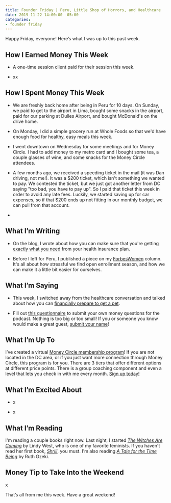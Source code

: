 ```yaml
---
title: Founder Friday | Peru, Little Shop of Horrors, and Healthcare
date: 2019-11-22 14:00:00 -05:00
categories:
- founder friday
---
```


Happy Friday, everyone! Here’s what I was up to this past week.

## **How I Earned Money This Week**

* A one-time session client paid for their session this week.

* xx

## **How I Spent Money This Week**

* We are freshly back home after being in Peru for 10 days. On Sunday, we paid to get to the airport in Lima, bought some snacks in the airport, paid for our parking at Dulles Airport, and bought McDonald's on the drive home.

* On Monday, I did a simple grocery run at Whole Foods so that we'd have enough food for healthy, easy meals this week.

* I went downtown on Wednesday for some meetings and for Money Circle. I had to add money to my metro card and I bought some tea, a couple glasses of wine, and some snacks for the Money Circle attendees.

* A few months ago, we received a speeding ticket in the mail (it was Dan driving, not me!). It was a $200 ticket, which isn't something we wanted to pay. We contested the ticket, but we just got another letter from DC saying "too bad, you have to pay up". So I paid that ticket this week in order to avoid any late fees. Luckily, we started saving up for car expenses, so if that $200 ends up not fitting in our monthly budget, we can pull from that account.

* 

## **What I’m Writing**

* On the blog, I wrote about how you can make sure that you're getting [exactly what you need](https://www.maggiegermano.com/blog/how-to-make-sure-you-get-what-you-need-during-enrollment-season/) from your health insurance plan.

* Before I left for Peru, I published a piece on my [ForbesWomen](https://www.forbes.com/sites/maggiegermano/2019/11/08/women-hate-open-enrollment-season-but-it-doesnt-have-to-be-that-way/#2f5118f362ee) column. It's all about how stressful we find open enrollment season, and how we can make it a little bit easier for ourselves.

## **What I’m Saying**

* This week, I switched away from the healthcare conversation and talked about how you can [financially prepare to get a pet](https://www.maggiegermano.com/podcast/preparing-for-pet-costs/). 

* Fill out [this questionnaire](https://docs.google.com/forms/d/e/1FAIpQLSf75z5itnYO-XOLStoqY5FXwuf8YI37ye5OD21Wv7tBGAqIVQ/viewform) to submit your own money questions for the podcast. Nothing is too big or too small! If you or someone you know would make a great guest, [submit your name](https://docs.google.com/forms/d/e/1FAIpQLScz6LcFar3rRZ64vdkdq--A51Ei7pwzL4e8C514tjaeokSMhA/viewform?usp=sf_link)!

## **What I’m Up To**

I’ve created a virtual [Money Circle membership program](https://maggiegermano.podia.com/inner-circle)! If you are not located in the DC area, or if you just want more connection through Money Circle, this program is for you. There are 3 tiers that offer different options at different price points. There is a group coaching component and even a level that lets you check in with me every month. [Sign up today!](https://maggiegermano.podia.com/inner-circle)

## **What I’m Excited About**

* x

* x

## **What I’m Reading**

I'm reading a couple books right now. Last night, I started *[The Witches Are Coming](https://www.goodreads.com/book/show/38362811-the-witches-are-coming)* by Lindy West, who is one of my favorite feminists. If you haven't read her first book, *[Shrill](https://www.goodreads.com/book/show/29340182-shrill)*, you must. I'm also reading *[A Tale for the Time Being](https://www.goodreads.com/book/show/15811545-a-tale-for-the-time-being?from_search=true&qid=Px41rJFGTq&rank=1)* by Ruth Ozeki. 

## **Money Tip to Take Into the Weekend**

x

That’s all from me this week. Have a great weekend!